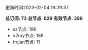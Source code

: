 更新时间2023-02-04 19:29:37

**总订阅: 73**
**总节点: 929**
**有效节点: 396**
- ss节点: 196
- v2ray节点: 189
- trojan节点: 11
